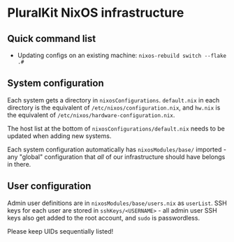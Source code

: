 # PluralKit NixOS infrastructure

## Quick command list

* Updating configs on an existing machine: `nixos-rebuild switch --flake .#`

## System configuration

Each system gets a directory in `nixosConfigurations`. `default.nix` in
each directory is the equivalent of `/etc/nixos/configuration.nix`,
and `hw.nix` is the equivalent of `/etc/nixos/hardware-configuration.nix`.

The host list at the bottom of `nixosConfigurations/default.nix` needs to
be updated when adding new systems.

Each system configuration automatically has `nixosModules/base/` imported -
any "global" configuration that *all* of our infrastructure should have
belongs in there.

## User configuration

Admin user definitions are in `nixosModules/base/users.nix` as `userList`.
SSH keys for each user are stored in `sshKeys/<USERNAME>` - all admin user
SSH keys also get added to the root account, and `sudo` is passwordless.

Please keep UIDs sequentially listed!
